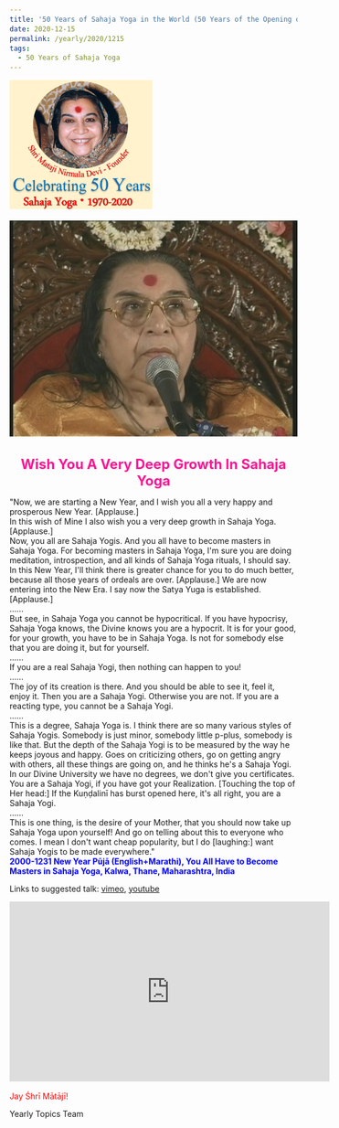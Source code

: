 ```yaml
---
title: '50 Years of Sahaja Yoga in the World (50 Years of the Opening of the Sahasrāra Chakra), Post 32'
date: 2020-12-15
permalink: /yearly/2020/1215
tags:
  - 50 Years of Sahaja Yoga
---
```


<div style="text-align: left"><img src="/images/Celebrating50YearsSahajaYoga.png" width="250" /></div><br>

<div style="text-align: center"><img src="/images/image577.png" /></div>

<br>
<p style="color:DeepPink; text-align:center">
<font size="+2"><b>Wish You A Very Deep Growth In Sahaja Yoga</b><br></font>
</p>

<p>
"Now, we are starting a New Year, and I wish you all a very happy and prosperous New Year. [Applause.]<br>
In this wish of Mine I also wish you a very deep growth in Sahaja Yoga. [Applause.]<br>
Now, you all are Sahaja Yogis. And you all have to become masters in Sahaja Yoga. For becoming masters in Sahaja Yoga, I'm sure you are doing meditation, introspection, and all kinds of Sahaja Yoga rituals, I should say.<br>
In this New Year, I'll think there is greater chance for you to do much better, because all those years of ordeals are over. [Applause.] We are now entering into the New Era. I say now the Satya Yuga is established. [Applause.]<br>
......<br>
But see, in Sahaja Yoga you cannot be hypocritical. If you have hypocrisy, Sahaja Yoga knows, the Divine knows you are a hypocrit. It is for your good, for your growth, you have to be in Sahaja Yoga. Is not for somebody else that you are doing it, but for yourself.<br>
......<br>
If you are a real Sahaja Yogi, then nothing can happen to you!<br>
......<br>
The joy of its creation is there. And you should be able to see it, feel it, enjoy it. Then you are a Sahaja Yogi. Otherwise you are not. If you are a reacting type, you cannot be a Sahaja Yogi.<br>
......<br>
This is a degree, Sahaja Yoga is. I think there are so many various styles of Sahaja Yogis. Somebody is just minor, somebody little p-plus, somebody is like that. But the depth of the Sahaja Yogi is to be measured by the way he keeps joyous and happy. Goes on criticizing others, go on getting angry with others, all these things are going on, and he thinks he's a Sahaja Yogi. In our Divine University we have no degrees, we don't give you certificates. You are a Sahaja Yogi, if you have got your Realization. [Touching the top of Her head:] If the Kuṇḍalinī has burst opened here, it's all right, you are a Sahaja Yogi.<br>
 ......<br>
This is one thing, is the desire of your Mother, that you should now take up Sahaja Yoga upon yourself! And go on telling about this to everyone who comes. I mean I don't want cheap popularity, but I do [laughing:] want Sahaja Yogis to be made everywhere."<br>
<font color="blue"><b>2000-1231 New Year Pūjā (English+Marathi), You All Have to Become Masters in Sahaja Yoga, Kalwa, Thane, Maharashtra, India</b></font><br>
</p>

Links to suggested talk: <a href="https://vimeo.com/28849212"> vimeo</a>, <a href="https://www.youtube.com/watch?v=VQCbvlXTQhI&t=00s&ab_channel=TeachingsofH.H.ShriMatajiNirmalaDevi"> youtube</a><br>

<iframe width="560" height="315" src="https://www.youtube.com/embed/VQCbvlXTQhI" frameborder="0" allow="accelerometer; autoplay; clipboard-write; encrypted-media; gyroscope; picture-in-picture" allowfullscreen></iframe>

<p style="color:red;">Jay Śhrī Mātājī!<br></p>

Yearly Topics Team